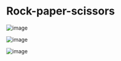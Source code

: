 # Rock-paper-scissors

![image](https://user-images.githubusercontent.com/86546157/147836555-9269d110-5a66-4ff4-9002-05a2b43a661d.png)

![image](https://user-images.githubusercontent.com/86546157/147836560-b4a96e87-ef91-4787-8a6c-0948f5098aba.png)

![image](https://user-images.githubusercontent.com/86546157/147836567-fe1d71ad-9a67-41d4-94fa-615499a43222.png)
